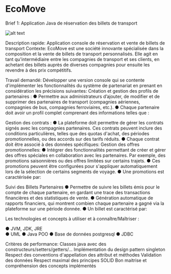 # EcoMove
Brief 1:
Application Java de réservation des billets de transport

![alt text](https://github.com/sanaa-ennaji/EcoMovee/blob/main/assets/Diagramme%20sans%20nom.drawio%20(1).png) 

Description rapide: Application console de réservation et vente de billets de transport
Contexte:
EcoMove est une société innovante spécialisée dans la composition et la vente de billets de
transport personnalisés. Elle agit en tant qu'intermédiaire entre les compagnies de transport et
ses clients, en achetant des billets auprès de diverses compagnies pour ensuite les revendre à
des prix compétitifs.

Travail demandé:
Développer une version console qui se contente d'implémenter les fonctionnalités du
système de partenariat en prenant en considération les précisions suivantes:
Création et gestion des profils de partenaires :
● Permettre aux administrateurs d’ajouter, de modifier et de supprimer des
partenaires de transport (compagnies aériennes, compagnies de bus, compagnies
ferroviaires, etc.).
● Chaque partenaire doit avoir un profil complet comprenant des informations telles
que :

Gestion des contrats :
● La plateforme doit permettre de gérer les contrats signés avec les compagnies
partenaires. Ces contrats peuvent inclure des conditions particulières, telles que
des quotas d'achat, des périodes promotionnelles, ou des accords sur des tarifs
réduits.
● Chaque contrat doit être associé à des données spécifiques:
Gestion des offres promotionnelles:
● Intégrer des fonctionnalités permettant de créer et gérer des offres spéciales en
collaboration avec les partenaires. Par exemple, des promotions saisonnières ou
des offres limitées sur certains trajets.
● Ces promotions peuvent être configurées pour s'appliquer automatiquement lors
de la sélection de certains segments de voyage.
● Une promotions est caractérisée par:

Suivi des Billets Partenaires
● Permettre de suivre les billets émis pour le compte de chaque partenaire, en
gardant une trace des transactions financières et des statistiques de vente.
● Génération automatique de rapports financiers, qui montrent combien chaque
partenaire a gagné via la plateforme sur une période donnée.
● Un billet est caractérisé par:

Les technologies et concepts à utiliser et à connaître/Maîtriser  :

● JVM, JDK, JRE <br>
● UML
● Java POO
● Base de données postgresql
● JDBC

Critères de performance:
Classes java avec des constructeurs/setters/getters/…
Implémentation du design pattern singleton
Respect des conventions d'appellation des attribut et méthodes
Validation des données
Respect maximal des principes SOLID
Bon maitrise et compréhension des concepts implémentés


